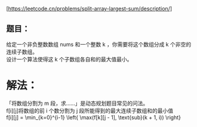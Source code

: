 [https://leetcode.cn/problems/split-array-largest-sum/description/]  
## 题目：  
给定一个非负整数数组 nums 和一个整数 k ，你需要将这个数组分成 k 个非空的连续子数组。    
设计一个算法使得这 k 个子数组各自和的最大值最小。    
  
    
# 解法：  
「将数组分割为 m 段，求……」是动态规划题目常见的问法。  
f[i][j]将数组的前 i 个数分割为 j 段所能得到的最大连续子数组和的最小值  
f[i][j] = \min_{k=0}^{i-1} \left\{ \max(f[k][j - 1], \text{sub}(k + 1, i)) \right\}

